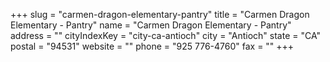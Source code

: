 +++
slug = "carmen-dragon-elementary-pantry"
title = "Carmen Dragon Elementary - Pantry"
name = "Carmen Dragon Elementary - Pantry"
address = ""
cityIndexKey = "city-ca-antioch"
city = "Antioch"
state = "CA"
postal = "94531"
website = ""
phone = "925 776-4760"
fax = ""
+++
